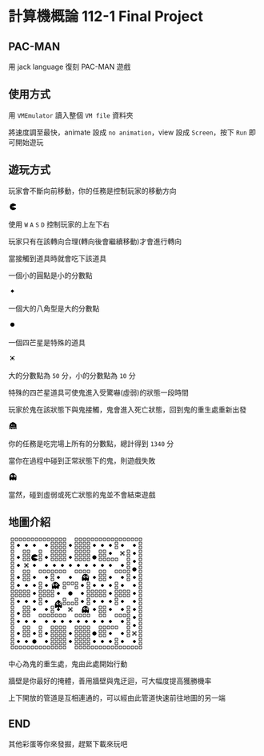 # 計算機概論 112-1 Final Project

## PAC-MAN

用 jack language 復刻 PAC-MAN 遊戲

## 使用方式

用 `VMEmulator` 讀入整個 `VM file` 資料夾

將速度調至最快，animate 設成 `no animation`，view 設成 `Screen`，按下 `Run` 即可開始遊玩

## 遊玩方式

玩家會不斷向前移動，你的任務是控制玩家的移動方向

![player](./img/pacman.png)

使用 `W` `A` `S` `D` 控制玩家的上左下右

玩家只有在該轉向合理(轉向後會繼續移動)才會進行轉向

當接觸到道具時就會吃下該道具

一個小的圓點是小的分數點

![dot](./img/dot.png)

一個大的八角型是大的分數點

![big_dot](./img/big_dot.png)

一個四芒星是特殊的道具

![effect](./img/effect.png)

大的分數點為 `50` 分，小的分數點為 `10` 分

特殊的四芒星道具可使鬼進入受驚嚇(虛弱)的狀態一段時間

玩家於鬼在該狀態下與鬼接觸，鬼會進入死亡狀態，回到鬼的重生處重新出發

![weak_ghost](./img/weak_ghost.png)

你的任務是吃完場上所有的分數點，總計得到 `1340` 分

當你在過程中碰到正常狀態下的鬼，則遊戲失敗

![normal_ghost](./img/ghost.png)

當然，碰到虛弱或死亡狀態的鬼並不會結束遊戲

## 地圖介紹

![map](./img/map.png)

中心為鬼的重生處，鬼由此處開始行動

牆壁是你最好的掩體，善用牆壁與鬼迂迴，可大幅度提高獲勝機率

上下開放的管道是互相連通的，可以經由此管道快速前往地圖的另一端

## END

其他彩蛋等你來發掘，趕緊下載來玩吧
